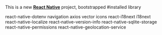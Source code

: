 This is a new [**React Native**](https://reactnative.dev) project, bootstrapped
#installed library

react-native-dotenv
navigation
axios
vector icons
react-i18next i18next react-native-localize
react-native-version-info
react-native-sqlite-storage
react-native-permissions
react-native-geolocation-service